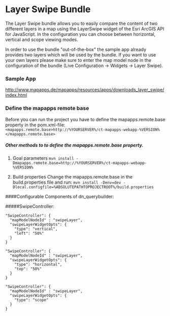 # Layer Swipe Bundle
The Layer Swipe bundle allows you to easily compare the content of two different layers in a map using the LayerSwipe widget of the Esri ArcGIS API for JavaScript. In the configuration you can choose between horizontal, vertical and scope viewing modes. 

In order to use the bundle "out-of-the-box" the sample app already provides two layers which will be used by the bundle. If you want to use your own layers please make sure to enter the map model node in the configuration of the bundle (Live Configuration -> Widgets -> Layer Swipe).


### Sample App ###
http://www.mapapps.de/mapapps/resources/apps/downloads_layer_swipe/index.html

### Define the mapapps remote base
Before you can run the project you have to define the mapapps.remote.base property in the pom.xml-file:
`<mapapps.remote.base>http://%YOURSERVER%/ct-mapapps-webapp-%VERSION%</mapapps.remote.base>`

##### Other methods to to define the mapapps.remote.base property.
1. Goal parameters
`mvn install -Dmapapps.remote.base=http://%YOURSERVER%/ct-mapapps-webapp-%VERSION%`

2. Build properties
Change the mapapps.remote.base in the build.properties file and run:
`mvn install -Denv=dev -Dlocal.configfile=%ABSOLUTEPATHTOPROJECTROOT%/build.properties`

####Configurable Components of dn_querybuilder:

#####SwipeController:
```
"SwipeController": {
  "mapModelNodeId" : "swipeLayer",
  "swipeLayerWidgetOpts": {
    "type": "vertical",
    "left": "50%"
  }
}
```
```
"SwipeController": {
  "mapModelNodeId" : "swipeLayer",
  "swipeLayerWidgetOpts": {
    "type": "horizontal",
    "top": "50%"
  }
}
```
```
"SwipeController": {
  "mapModelNodeId" : "swipeLayer",
  "swipeLayerWidgetOpts": {
    "type": "scope"
  }
}
```
